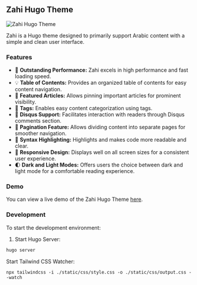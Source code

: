 
## Zahi Hugo Theme
![Zahi Hugo Theme](https://raw.githubusercontent.com/mohamedelhefni/zahi/main/images/screenshot.png)

Zahi is a Hugo theme designed to primarily support Arabic content with a simple and clean user interface.

### Features
- 🚀 **Outstanding Performance:** Zahi excels in high performance and fast loading speed.
- 💡 **Table of Contents:** Provides an organized table of contents for easy content navigation.
- 📌 **Featured Articles:** Allows pinning important articles for prominent visibility.
- 🔖 **Tags:** Enables easy content categorization using tags.
- 💬 **Disqus Support:** Facilitates interaction with readers through Disqus comments section.
- 📄 **Pagination Feature:** Allows dividing content into separate pages for smoother navigation.
- 🎨 **Syntax Highlighting:** Highlights and makes code more readable and clear.
- 📱 **Responsive Design:** Displays well on all screen sizes for a consistent user experience.
- 🌓 **Dark and Light Modes:** Offers users the choice between dark and light mode for a comfortable reading experience.

### Demo
You can view a live demo of the Zahi Hugo Theme [here](https://zahi.netlify.app/).

### Development
To start the development environment:

1. Start Hugo Server:
```bash
hugo server
```

Start Tailwind CSS Watcher:
```
npx tailwindcss -i ./static/css/style.css -o ./static/css/output.css --watch
```




